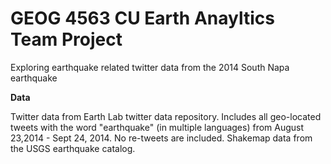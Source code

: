 # GEOG 4563 CU Earth Anayltics Team Project

Exploring earthquake related twitter data from the 2014 South Napa earthquake

<b>Data</b>  

Twitter data from Earth Lab twitter data repository. Includes all geo-located tweets with the word "earthquake" (in multiple languages) from August 23,2014 - Sept 24, 2014. No re-tweets are included. 
Shakemap data from the USGS earthquake catalog. 
